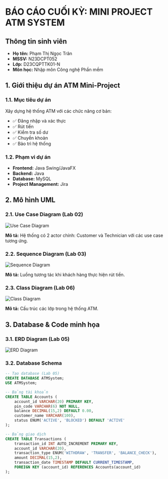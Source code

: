 # BÁO CÁO CUỐI KỲ: MINI PROJECT ATM SYSTEM

## Thông tin sinh viên
- **Họ tên:** Phạm Thị Ngọc Trân
- **MSSV:** N23DCPT052
- **Lớp:** D23CQPTTK01-N
- **Môn học:** Nhập môn Công nghệ Phần mềm

## 1. Giới thiệu dự án ATM Mini-Project

### 1.1. Mục tiêu dự án
Xây dựng hệ thống ATM với các chức năng cơ bản:
- ✅ Đăng nhập và xác thực
- ✅ Rút tiền
- ✅ Kiểm tra số dư  
- ✅ Chuyển khoản
- ✅ Bảo trì hệ thống

### 1.2. Phạm vi dự án
- **Frontend:** Java Swing/JavaFX
- **Backend:** Java
- **Database:** MySQL
- **Project Management:** Jira

## 2. Mô hình UML

### 2.1. Use Case Diagram (Lab 02)
![Use Case Diagram](../artifacts/lab02-use-case/use-case-diagram.png)

**Mô tả:** Hệ thống có 2 actor chính: Customer và Technician với các use case tương ứng.

### 2.2. Sequence Diagram (Lab 03)
![Sequence Diagram](../artifacts/lab03-sequence/withdraw-sequence.png)

**Mô tả:** Luồng tương tác khi khách hàng thực hiện rút tiền.

### 2.3. Class Diagram (Lab 06)
![Class Diagram](../artifacts/lab06-class-diagram/class-diagram.png)

**Mô tả:** Cấu trúc các lớp trong hệ thống ATM.

## 3. Database & Code minh họa

### 3.1. ERD Diagram (Lab 05)
![ERD Diagram](../artifacts/lab05-erd-database/atm-erd.png)

### 3.2. Database Schema
```sql
-- Tạo database (Lab 05)
CREATE DATABASE ATMSystem;
USE ATMSystem;

-- Bảng tài khoản
CREATE TABLE Accounts (
    account_id VARCHAR(20) PRIMARY KEY,
    pin_code VARCHAR(6) NOT NULL,
    balance DECIMAL(15,2) DEFAULT 0.00,
    customer_name VARCHAR(100),
    status ENUM('ACTIVE', 'BLOCKED') DEFAULT 'ACTIVE'
);

-- Bảng giao dịch
CREATE TABLE Transactions (
    transaction_id INT AUTO_INCREMENT PRIMARY KEY,
    account_id VARCHAR(20),
    transaction_type ENUM('WITHDRAW', 'TRANSFER', 'BALANCE_CHECK'),
    amount DECIMAL(15,2),
    transaction_date TIMESTAMP DEFAULT CURRENT_TIMESTAMP,
    FOREIGN KEY (account_id) REFERENCES Accounts(account_id)
);
